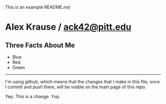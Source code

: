 This is an example README.md

Alex Krause / ack42@pitt.edu
==================

Three Facts About Me
---

*   Blue
*   Red
*   Green
---

I'm using github, which means that the changes that I make in this file, once I commit and push them, will be visible on the main page of this repo. 

Yep. This is a change. Yup.

